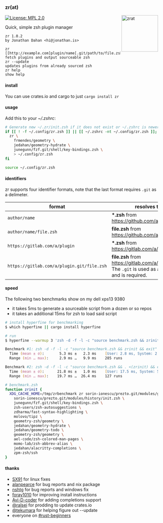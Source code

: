### zr(at)

<img src="zrat.png" alt="zrat" title="zrat" align="right" width=120 />

[![License: MPL 2.0](https://img.shields.io/badge/License-MPL%202.0-brightgreen.svg)](https://choosealicense.com/licenses/mpl-2.0/)

Quick, simple zsh plugin manager

    zr 1.0.2
    by Jonathan Dahan <hi@jonathan.is>

    zr [[http://example.com]plugin/name[.git/path/to/file.zsh]]    fetch plugins and output sourceable zsh
    zr --update                                                    updates plugins from already sourced zsh
    zr help                                                        show help

#### install

You can use crates.io and cargo to just `cargo install zr`

#### usage

Add this to your *~/.zshrc*:

```zsh
# Generate new ~/.zr/init.zsh if it does not exist or ~/.zshrc is newer
if [[ ! -f ~/.config/zr.zsh ]] || [[ ~/.zshrc -nt ~/.config/zr.zsh ]]; then
  zr \
    frmendes/geometry \
    jedahan/geometry-hydrate \
    junegunn/fzf.git/shell/key-bindings.zsh \
    > ~/.config/zr.zsh
fi

source ~/.config/zr.zsh
```

#### identifiers

zr supports four identifier formats, note that the last format requires `.git` as a delimeter.

format                                     | resolves to
-------------------------------------------|-----------
`author/name`                              | __*.zsh__ from https://github.com/author/name
`author/name/file.zsh`                     | __file.zsh__ from https://github.com/author/name
`https://gitlab.com/a/plugin`              | __*.zsh__ from https://gitlab.com/a/plugin
`https://gitlab.com/a/plugin.git/file.zsh` | __file.zsh__ from https://gitlab.com/a/plugin.git. The `.git` is used as a delimeter, and is required.

#### speed

The following two benchmarks show on my dell xps13 9380
* it takes 5ms to generate a sourceable script from a dozen or so repos
* it takes an additional 15ms for zsh to load said script

```zsh
# install hyperfine for benchmarking
$ which hyperfine || cargo install hyperfine

# run 
$ hyperfine --warmup 3 'zsh -d -f -l -c "source benchmark.zsh && zrinit && exit"' 'zsh -d -f -l -c "source benchmark.zsh && . <(zrinit) && exit"'

Benchmark #1: zsh -d -f -l -c "source benchmark.zsh && zrinit && exit"
  Time (mean ± σ):       5.3 ms ±   2.3 ms    [User: 2.8 ms, System: 2.4 ms]
  Range (min … max):     2.9 ms …   9.9 ms    285 runs

Benchmark #2: zsh -d -f -l -c "source benchmark.zsh && . <(zrinit) && exit"
  Time (mean ± σ):      21.8 ms ±   1.0 ms    [User: 17.5 ms, System: 5.1 ms]
  Range (min … max):    19.7 ms …  26.4 ms    127 runs
```

```zsh
# benchmark.zsh
function zrinit {
  XDG_CACHE_HOME=/tmp/zrbenchmark zr sorin-ionescu/prezto.git/modules/git/alias.zsh \
    sorin-ionescu/prezto.git/modules/history/init.zsh \
    junegunn/fzf.git/shell/key-bindings.zsh \
    zsh-users/zsh-autosuggestions \
    zdharma/fast-syntax-highlighting \
    molovo/tipz \
    geometry-zsh/geometry \
    jedahan/geometry-hydrate \
    jedahan/geometry-todo \
    geometry-zsh/geometry \
    ael-code/zsh-colored-man-pages \
    momo-lab/zsh-abbrev-alias \
    jedahan/alacritty-completions \
    zpm-zsh/ssh
}
```

#### thanks

- [SX91](https://github.com/SX91) for linux fixes
- [alanpearce](https://github.com/alanpearce) for bug reports and nix package
- [nshtg](https://github.com/nshtg) for bug reports and windows fix
- [foray1010](https://github.com/foray1010) for improving install instructions
- [Avi-D-coder](https://github.com/avi-d-coder) for adding completions support
- [@ralsei](https://github.com/ralsei) for prodding to update crates.io
- [@tekumara](https://github.com/tekumara) for helping figure out --update
- everyone on [#rust-beginners](irc://irc.mozilla.org/rust-beginners)
